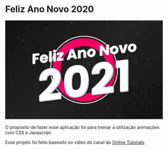 # Feliz Ano Novo 2020

![Feliz Ano Novo 2020](./images/img-do-projeto.JPG)


O proposito de fazer esse aplicação foi para treinar a utilização animações com CSS e Javascript.


Esse projeto foi feito baseado no vídeo do canal do <a href="https://www.youtube.com/channel/UCbwXnUipZsLfUckBPsC7Jog" target="_blank">Online Tutorials</a>

